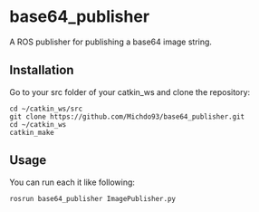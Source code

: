 # base64_publisher
A ROS publisher for publishing a base64 image string.

## Installation

Go to your src folder of your catkin_ws and clone the repository:

```
cd ~/catkin_ws/src
git clone https://github.com/Michdo93/base64_publisher.git
cd ~/catkin_ws
catkin_make
```

## Usage

You can run each it like following:

```
rosrun base64_publisher ImagePublisher.py
```
